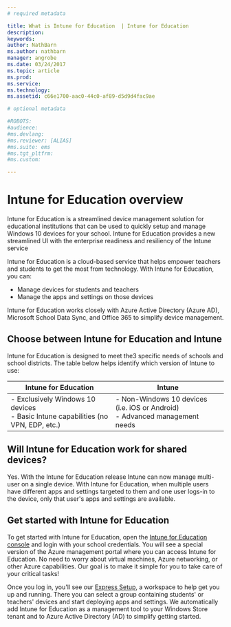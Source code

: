 ```yaml
---
# required metadata

title: What is Intune for Education  | Intune for Education
description:
keywords:
author: NathBarn
ms.author: nathbarn
manager: angrobe
ms.date: 03/24/2017
ms.topic: article
ms.prod:
ms.service:
ms.technology:
ms.assetid: c66e1700-aac0-44c0-af89-d5d9d4fac9ae

# optional metadata

#ROBOTS:
#audience:
#ms.devlang:
#ms.reviewer: [ALIAS]
#ms.suite: ems
#ms.tgt_pltfrm:
#ms.custom:

---
```


# Intune for Education overview

Intune for Education is a streamlined device management solution for educational institutions that can be used to quickly setup and manage Windows 10 devices for your school. Intune for Education provides a new streamlined UI with the enterprise readiness and resiliency of the Intune service

Intune for Education is a cloud-based service that helps empower teachers and students to get the most from technology. With Intune for Education, you can:
- Manage devices for students and teachers
- Manage the apps and settings on those devices
<!-- - Optimize devices for testing -->

Intune for Education works closely with Azure Active Directory (Azure AD), Microsoft School Data Sync, and Office 365 to simplify device management.

## Choose between Intune for Education and Intune
Intune for Education is designed to meet the3 specific needs of schools and school districts. The table below helps identify which version of Intune to use:

| Intune for Education         | Intune           |
| ------------- |-------------|
|- Exclusively Windows 10 devices<br>- Basic Intune capabilities (no VPN, EDP, etc.)   |-  Non-Windows 10 devices (i.e. iOS or Android)</br>- Advanced management needs |

## Will Intune for Education work for shared devices?
Yes. With the Intune for Education release Intune can now manage multi-user on a single device. With Intune for Education, when multiple users have different apps and settings targeted to them and one user logs-in to the device, only that user's apps and settings are available.

<!-- Intune for Education integrates with other products in the Microsoft Education system. To learn more about our other products see <pending>. -->

## Get started with Intune for Education

To get started with Intune for Education, open the [Intune for Education console](https://manage.windowsazure.com) and login with your school credentials. You will see a special version of the Azure management portal where you can access Intune for Education.  No need to worry about virtual machines, Azure networking, or other Azure capabilities. Our goal is to make it simple for you to take care of your critical tasks!

Once you log in, you'll see our [Express Setup](../get-started/setup.md), a workspace to help get you up and running. There you can select a group containing students' or teachers' devices and start deploying apps and settings. We automatically add Intune for Education as a management tool to your Windows Store tenant and to Azure Active Directory (AD) to simplify getting started.

<!-- >[!div class="step-by-step"]

>[&larr; **Add apps**](.\add-apps.md)      [**Get Started** &rarr;](..\get-started\get-started.md) -->

